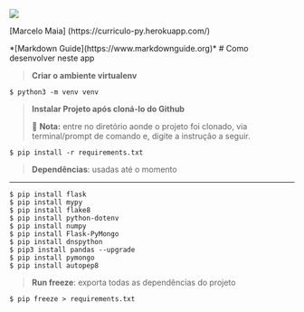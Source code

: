 <p align="left">
<img src="https://cdn.computercareers.org/wp-content/uploads/System-Analyst.jpg">
</p>
<p>[Marcelo Maia] (https://curriculo-py.herokuapp.com/)</p>
*[Markdown Guide](https://www.markdownguide.org)*
# Como desenvolver neste app

> __Criar o ambiente virtualenv__
```
$ python3 -m venv venv
```

> __Instalar Projeto após cloná-lo do Github__
> 
> 📝 **Nota:** entre no diretório aonde o projeto foi clonado, via terminal/prompt de comando e, digite a instrução a seguir.
> 
```
$ pip install -r requirements.txt
```

>  __Dependências__: usadas até o momento
-------------------------------
```
$ pip install flask
$ pip install mypy
$ pip install flake8
$ pip install python-dotenv
$ pip install numpy
$ pip install Flask-PyMongo
$ pip install dnspython
$ pip3 install pandas --upgrade
$ pip install pymongo
$ pip install autopep8
```

> __Run freeze__: exporta todas as dependências do projeto
```
$ pip freeze > requirements.txt
```
